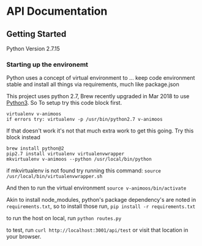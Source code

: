 # API Documentation


## Getting Started

  Python Version 2.7.15


### Starting up the environemt
Python uses a concept of virtual environment to ... keep code environment stable and install all things via requirements, much like package.json

This project uses python 2.7, Brew recently upgraded in Mar 2018 to use [Python3](https://discourse.brew.sh/t/virtualenv-uses-nonexistent-python-interpreter/1744/16). So To setup try this code block first.
```
virtualenv v-animoos
if errors try: virtualenv -p /usr/bin/python2.7 v-animoos
```

If that doesn't work it's not that much extra work to get this going. Try this block instead
```
brew install python@2
pip2.7 install virtualenv virtualenvwrapper
mkvirtualenv v-animoos --python /usr/local/bin/python
```
if mkvirtualenv is not found try running this command: `source /usr/local/bin/virtualenvwrapper.sh`


And then to run the virtual environment
`source v-animoos/bin/activate`


Akin to install node_modules, python's package dependency's are noted in `requirements.txt`, so to install those run,
`pip install -r requirements.txt`

to run the host on local, run
`python routes.py`

to test, run `curl http://localhost:3001/api/test` or visit that location in your browser.


<!-- Load any ENV_VARS -->



